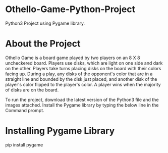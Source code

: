 # Othello-Game-Python-Project
Python3 Project using Pygame library.
# About the Project
Othello Game is a board game played by two players on an 8 X 8 uncheckered board. 
Players use disks, which are light on one side and dark on the other. 
Players take turns placing disks on the board with their colors facing up. 
During a play, any disks of the opponent's color that are in a straight line and bounded by the disk just placed, and another disk of the player's color flipped to the player's color. 
A player wins when the majority of disks are on the board. 

To run the project, download the latest version of the Python3 file and the images attached. 
Install the Pygame library by typing the below line in the Command prompt.
# Installing Pygame Library
pip install pygame
